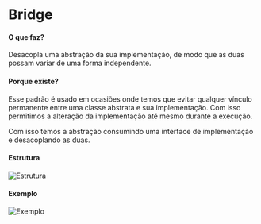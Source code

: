 # Bridge

#### O que faz?

Desacopla uma abstração da sua implementação, de modo
que as duas possam variar de uma forma independente.

#### Porque existe?

Esse padrão é usado em ocasiões onde temos que evitar qualquer vínculo
permanente entre uma classe abstrata e sua implementação. Com isso
permitimos a alteração da implementação até mesmo durante a execução.

Com isso temos a abstração consumindo uma interface de implementação e
 desacoplando as duas.

#### Estrutura

![Estrutura](https://i.ibb.co/zr2Rk79/estrutura-bridge.png)

#### Exemplo

![Exemplo](https://i.ibb.co/WFmLptc/exemplo-bridge.png)